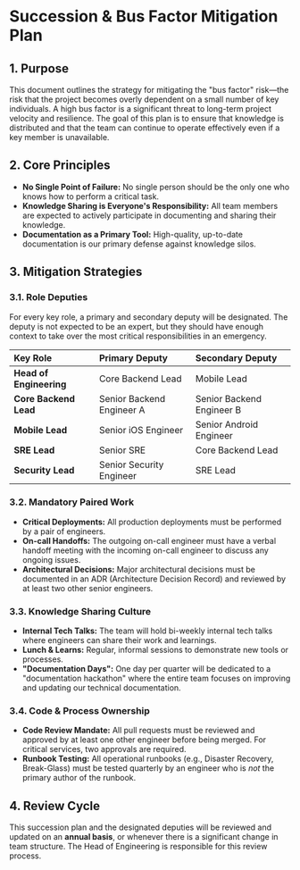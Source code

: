 # Succession & Bus Factor Mitigation Plan

## 1. Purpose
This document outlines the strategy for mitigating the "bus factor" risk—the risk that the project becomes overly dependent on a small number of key individuals. A high bus factor is a significant threat to long-term project velocity and resilience. The goal of this plan is to ensure that knowledge is distributed and that the team can continue to operate effectively even if a key member is unavailable.

## 2. Core Principles
*   **No Single Point of Failure:** No single person should be the only one who knows how to perform a critical task.
*   **Knowledge Sharing is Everyone's Responsibility:** All team members are expected to actively participate in documenting and sharing their knowledge.
*   **Documentation as a Primary Tool:** High-quality, up-to-date documentation is our primary defense against knowledge silos.

## 3. Mitigation Strategies

### 3.1. Role Deputies
For every key role, a primary and secondary deputy will be designated. The deputy is not expected to be an expert, but they should have enough context to take over the most critical responsibilities in an emergency.

| Key Role | Primary Deputy | Secondary Deputy |
| :--- | :--- | :--- |
| **Head of Engineering** | Core Backend Lead | Mobile Lead |
| **Core Backend Lead** | Senior Backend Engineer A | Senior Backend Engineer B |
| **Mobile Lead** | Senior iOS Engineer | Senior Android Engineer |
| **SRE Lead** | Senior SRE | Core Backend Lead |
| **Security Lead** | Senior Security Engineer | SRE Lead |

### 3.2. Mandatory Paired Work
*   **Critical Deployments:** All production deployments must be performed by a pair of engineers.
*   **On-call Handoffs:** The outgoing on-call engineer must have a verbal handoff meeting with the incoming on-call engineer to discuss any ongoing issues.
*   **Architectural Decisions:** Major architectural decisions must be documented in an ADR (Architecture Decision Record) and reviewed by at least two other senior engineers.

### 3.3. Knowledge Sharing Culture
*   **Internal Tech Talks:** The team will hold bi-weekly internal tech talks where engineers can share their work and learnings.
*   **Lunch & Learns:** Regular, informal sessions to demonstrate new tools or processes.
*   **"Documentation Days":** One day per quarter will be dedicated to a "documentation hackathon" where the entire team focuses on improving and updating our technical documentation.

### 3.4. Code & Process Ownership
*   **Code Review Mandate:** All pull requests must be reviewed and approved by at least one other engineer before being merged. For critical services, two approvals are required.
*   **Runbook Testing:** All operational runbooks (e.g., Disaster Recovery, Break-Glass) must be tested quarterly by an engineer who is *not* the primary author of the runbook.

## 4. Review Cycle
This succession plan and the designated deputies will be reviewed and updated on an **annual basis**, or whenever there is a significant change in team structure. The Head of Engineering is responsible for this review process.
